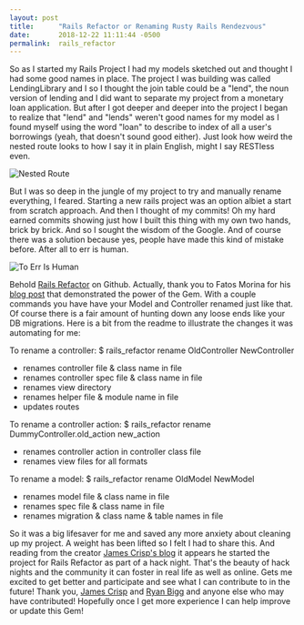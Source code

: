 ```yaml
---
layout: post
title:      "Rails Refactor or Renaming Rusty Rails Rendezvous"
date:       2018-12-22 11:11:44 -0500
permalink:  rails_refactor
---
```



So as I started my Rails Project I had my models sketched out and thought I had some good names in place. The project I was building was called LendingLibrary and I so I thought the join table could be a "lend", the noun version of lending and I did want to separate my project from a monetary loan application. But after I got deeper and deeper into the project I began to realize that "lend" and "lends" weren't good names for my model as I found myself using the word "loan" to describe to index of all a user's borrowings (yeah, that doesn't sound good either). Just look how weird the nested route looks to how I say it in plain English, might I say RESTless even.

![Nested Route](https://i.imgur.com/NXTLM94.png)

But I was so deep in the jungle of my project to try and manually rename everything, I feared. Starting a new rails project was an option albiet a start from scratch approach. And then I thought of my commits! Oh my hard earned commits showing just how I built this thing with my own two hands, brick by brick. And so I sought the wisdom of the Google.  And of course there was a solution because yes, people have made this kind of mistake before. After all to err is human.

![To Err Is Human](https://i.imgur.com/GCX2yql.jpg)

Behold [Rails Refactor](https://github.com/jcrisp/rails_refactor) on Github. Actually, thank you to Fatos Morina for his [blog post](https://www.fatosmorina.com/rename-rails-controllers-views-migrations-rails-refactor/) that demonstrated the power of the Gem. With a couple commands you have have your Model and Controller renamed just like that. Of course there is a fair amount of hunting down any loose ends like your DB migrations. Here is a bit from the readme to illustrate the changes it was automating for me:

To rename a controller: $ rails_refactor rename OldController NewController 
* renames controller file & class name in file
* renames controller spec file & class name in file
* renames view directory
* renames helper file & module name in file
* updates routes

To rename a controller action: $ rails_refactor rename DummyController.old_action new_action
* renames controller action in controller class file
* renames view files for all formats

To rename a model: $ rails_refactor rename OldModel NewModel
* renames model file & class name in file
* renames spec file & class name in file
* renames migration & class name & table names in file

So it was a big lifesaver for me and saved any more anxiety about cleaning up my project. A weight has been lifted so I felt I had to share this. And reading from the creator [James Crisp's blog](https://jamescrisp.org/2010/11/27/rails-refactor-hack-night/) it appears he started the project for Rails Refactor as part of a hack night. That's the beauty of hack nights and the community it can foster in real life as well as online. Gets me excited to get better and participate and see what I can contribute to in the future! Thank you, [James Crisp](https://jamescrisp.org) and [Ryan Bigg](https://ryanbigg.com/) and anyone else who may have contributed! Hopefully once I get more experience I can help improve or update this Gem!
